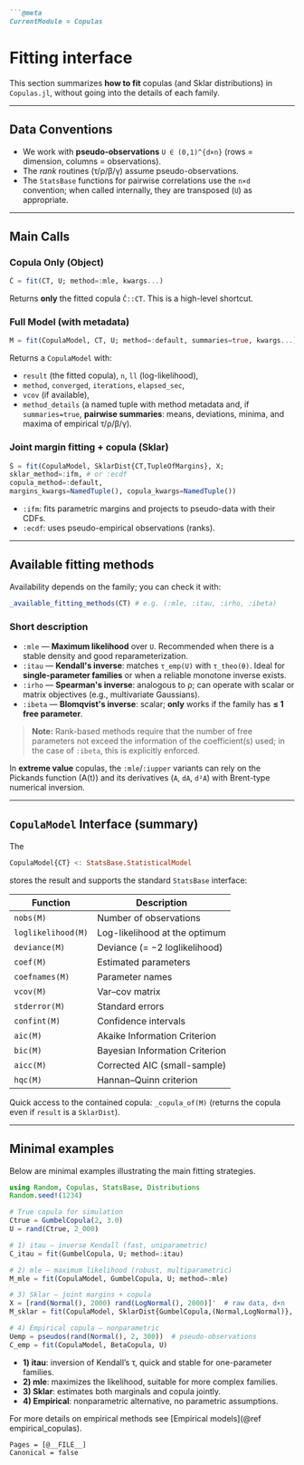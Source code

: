 ````markdown
```@meta
CurrentModule = Copulas
````

# Fitting interface

This section summarizes **how to fit** copulas (and Sklar distributions) in `Copulas.jl`, without going into the details of each family.

---

## Data Conventions

* We work with **pseudo-observations** `U ∈ (0,1)^{d×n}` (rows = dimension, columns = observations).
* The *rank* routines (τ/ρ/β/γ) assume pseudo-observations.
* The `StatsBase` functions for pairwise correlations use the `n×d` convention; when called internally, they are transposed (`U`) as appropriate.

---

## Main Calls

### Copula Only (Object)

```julia
Ĉ = fit(CT, U; method=:mle, kwargs...)
```

Returns **only** the fitted copula `Ĉ::CT`. This is a high-level shortcut.

### Full Model (with metadata)

```julia
M = fit(CopulaModel, CT, U; method=:default, summaries=true, kwargs...)
```

Returns a `CopulaModel` with:

* `result` (the fitted copula), `n`, `ll` (log-likelihood),
* `method`, `converged`, `iterations`, `elapsed_sec`,
* `vcov` (if available),
* `method_details` (a named tuple with method metadata and, if `summaries=true`, **pairwise summaries**: means, deviations, minima, and maxima of empirical τ/ρ/β/γ).

### Joint margin fitting + copula (Sklar)

```julia
Ŝ = fit(CopulaModel, SklarDist{CT,TupleOfMargins}, X;
sklar_method=:ifm, # or :ecdf
copula_method=:default,
margins_kwargs=NamedTuple(), copula_kwargs=NamedTuple())
```

* `:ifm`: fits parametric margins and projects to pseudo-data with their CDFs.
* `:ecdf`: uses pseudo-empirical observations (ranks).

---

## Available fitting methods

Availability depends on the family; you can check it with:

```julia
_available_fitting_methods(CT) # e.g. (:mle, :itau, :irho, :ibeta)
```

### Short description

* `:mle` — **Maximum likelihood** over `U`. Recommended when there is a stable density and good reparameterization.
* `:itau` — **Kendall's inverse**: matches `τ_emp(U)` with `τ_theo(θ)`. Ideal for **single-parameter families** or when a reliable monotone inverse exists.
* `:irho` — **Spearman's inverse**: analogous to ρ; can operate with scalar or matrix objectives (e.g., multivariate Gaussians).
* `:ibeta` — **Blomqvist's inverse**: scalar; **only** works if the family has **≤ 1 free parameter**.

> **Note:** Rank-based methods require that the number of free parameters not exceed the information of the coefficient(s) used; in the case of `:ibeta`, this is explicitly enforced.

In **extreme value** copulas, the `:mle`/`:iupper` variants can rely on the Pickands function (A(t)) and its derivatives (`A`, `dA`, `d²A`) with Brent-type numerical inversion.

---

## `CopulaModel` Interface (summary)

The

```julia
CopulaModel{CT} <: StatsBase.StatisticalModel
```

stores the result and supports the standard `StatsBase` interface:

| Function           | Description                     |
| ------------------ | ------------------------------- |
| `nobs(M)`          | Number of observations          |
| `loglikelihood(M)` | Log-likelihood at the optimum   |
| `deviance(M)`      | Deviance (= −2 loglikelihood)   |
| `coef(M)`          | Estimated parameters            |
| `coefnames(M)`     | Parameter names                 |
| `vcov(M)`          | Var–cov matrix                  |
| `stderror(M)`      | Standard errors                 |
| `confint(M)`       | Confidence intervals            |
| `aic(M)`           | Akaike Information Criterion    |
| `bic(M)`           | Bayesian Information Criterion  |
| `aicc(M)`          | Corrected AIC (small-sample)    |
| `hqc(M)`           | Hannan–Quinn criterion          |


Quick access to the contained copula: `_copula_of(M)` (returns the copula even if `result` is a `SklarDist`).

---

## Minimal examples

Below are minimal examples illustrating the main fitting strategies.

```julia
using Random, Copulas, StatsBase, Distributions
Random.seed!(1234)

# True copula for simulation
Ctrue = GumbelCopula(2, 3.0)
U = rand(Ctrue, 2_000)

# 1) itau — inverse Kendall (fast, uniparametric)
C_itau = fit(GumbelCopula, U; method=:itau)

# 2) mle — maximum likelihood (robust, multiparametric)
M_mle = fit(CopulaModel, GumbelCopula, U; method=:mle)

# 3) Sklar — joint margins + copula
X = [rand(Normal(), 2000) rand(LogNormal(), 2000)]'  # raw data, d×n
M_sklar = fit(CopulaModel, SklarDist{GumbelCopula,(Normal,LogNormal)}, X; sklar_method=:ecdf, copula_method=:itau)

# 4) Empirical copula — nonparametric
Uemp = pseudos(rand(Normal(), 2, 300))  # pseudo-observations
C_emp = fit(CopulaModel, BetaCopula, U)
```

* **1) itau**: inversion of Kendall’s τ, quick and stable for one-parameter families.
* **2) mle**: maximizes the likelihood, suitable for more complex families.
* **3) Sklar**: estimates both marginals and copula jointly.
* **4) Empirical**: nonparametric alternative, no parametric assumptions.

For more details on empirical methods see [Empirical models](@ref empirical_copulas).

```@bibliography
Pages = [@__FILE__]
Canonical = false
```